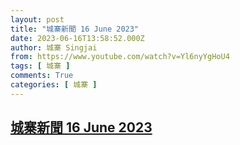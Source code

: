 ```yaml
---
layout: post
title: "城寨新聞 16 June 2023"
date: 2023-06-16T13:58:52.000Z
author: 城寨 Singjai
from: https://www.youtube.com/watch?v=Yl6nyYgHoU4
tags: [ 城寨 ]
comments: True
categories: [ 城寨 ]
---
```

<!--1686923932000-->
[城寨新聞 16 June 2023](https://www.youtube.com/watch?v=Yl6nyYgHoU4)
------

<div>

</div>
